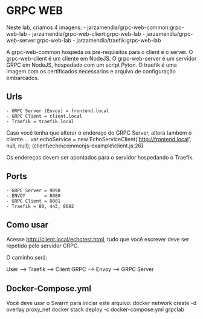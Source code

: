 # GRPC WEB

Neste lab, criamos 4 imagens:
    - jarzamendia/grpc-web-common:grpc-web-lab
    - jarzamendia/grpc-web-client:grpc-web-lab
    - jarzamendia/grpc-web-server:grpc-web-lab
    - jarzamendia/traefik:grpc-web-lab

A grpc-web-common hospeda os pre-requisitos para o client e o server.
O grpc-web-client é um cliente em NodeJS.
O grpc-web-server é um servidor GRPC em NodeJS, hospedado com um script Pyton.
O traefik é uma imagem com os certificados necessarios e arquivo de configuração embarcados.

## Urls
    - GRPC Server (Envoy) = frontend.local 
    - GRPC Client = client.local
    - Traefik = traefik.local

Caso você tenha que alterar o endereço do GRPC Server, altera também o cliente....
var echoService = new EchoServiceClient('http://frontend.local', null, null);
(client\echo\commonjs-example\client.js:26)

Os endereços devem ser apontados para o servidor hospedando o Traefik.

## Ports
    - GRPC Server = 9090
    - ENVOY       = 8080
    - GRPC Client = 8081
    - Traefik = 80, 443, 8082

## Como usar

Acesse http://client.local/echotest.html, tudo que você escrever deve ser repetido pelo servidor GRPC.

O caminho será:

User --> Traefik --> Client GRPC 
                 --> Envoy --> GRPC Server

## Docker-Compose.yml

Você deve usar o Swarm para iniciar este arquivo:
docker network create -d overlay proxy_net
docker stack deploy -c docker-compose.yml grpclab